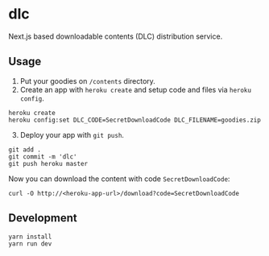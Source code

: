 # dlc

Next.js based downloadable contents (DLC) distribution service.

## Usage

1. Put your goodies on `/contents` directory.
2. Create an app with `heroku create` and setup code and files via `heroku config`.

```
heroku create
heroku config:set DLC_CODE=SecretDownloadCode DLC_FILENAME=goodies.zip
```

3. Deploy your app with `git push`.

```
git add .
git commit -m 'dlc'
git push heroku master
```

Now you can download the content with code `SecretDownloadCode`:

```
curl -O http://<heroku-app-url>/download?code=SecretDownloadCode
```

## Development

```
yarn install
yarn run dev
```
